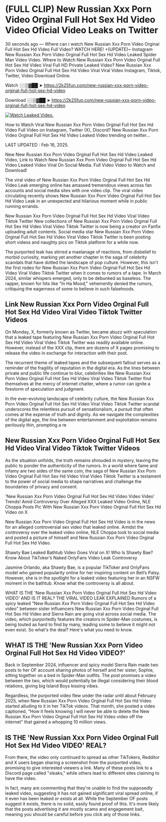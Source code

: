 # (FULL CLIP) New Russian Xxx Porn Video Orginal Full Hot Sex Hd Video Video Oficial Video Leaks on Twitter

30 seconds ago — Where can i watch New Russian Xxx Porn Video Orginal Full Hot Sex Hd Video Full Video? WATCH HERE! +(UPDATE)~ Instagram New Russian Xxx Porn Video Orginal Full Hot Sex Hd Video Leaked Spider Man Video Video. Where to Watch New Russian Xxx Porn Video Orginal Full Hot Sex Hd Video Viral Full HD Private Leaked Video? New Russian Xxx Porn Video Orginal Full Hot Sex Hd Video Viral Viral Video Instagram, Tiktok, Twitter, Video Download Online.

Watch ░░▒▓██ ➤ https://2k25fun.com/new-russian-xxx-porn-video-orginal-full-hot-sex-hd-video

Download ░░▒▓██ ➤ https://2k25fun.com/new-russian-xxx-porn-video-orginal-full-hot-sex-hd-video

[![Watch Leaked Video.](https://miro.medium.com/v2/resize:fit:828/format:webp/1*cilzJN44JGOrTw9NJCrNHA.gif "Watch Leaked Video")](https://2k25fun.com/new-russian-xxx-porn-video-orginal-full-hot-sex-hd-video)

How to Watch Viral New Russian Xxx Porn Video Orginal Full Hot Sex Hd Video Full Video on Instagram, Twitter (X), Discord? New Russian Xxx Porn Video Orginal Full Hot Sex Hd Video Leaked Video trending on twitter...

LAST UPDATED : Feb 16, 2025.

New New Russian Xxx Porn Video Orginal Full Hot Sex Hd Video Leaked Video, Link to Watch New Russian Xxx Porn Video Orginal Full Hot Sex Hd Video Leaked Video Viral On Social Media. Full Video Video to Watch and Download!

The viral video of New Russian Xxx Porn Video Orginal Full Hot Sex Hd Video Leak emerging online has amassed tremendous views across fan accounts and social media sites with one video clip. The viral video circulating recently shows New Russian Xxx Porn Video Orginal Full Hot Sex Hd Video Leak in an unexpected and hilarious moment while in public running errands.

New Russian Xxx Porn Video Orginal Full Hot Sex Hd Video Viral Video Tiktok Twitter New collections of New Russian Xxx Porn Video Orginal Full Hot Sex Hd Video Viral Video Tiktok Twitter is now being a creator on Fanfix uploading adult contents. Social media star New Russian Xxx Porn Video Orginal Full Hot Sex Hd Video Viral Video Tiktok Twitter is been posting short videos and naughty pics on Tiktok platform for a while now.

The purported leak has stirred a maelanage of reactions, from disbelief to morbid curiosity, marking yet another chapter in the saga of celebrity scandals that have dotted the landscape of pop culture. However, this isn't the first rodeo for New Russian Xxx Porn Video Orginal Full Hot Sex Hd Video Viral Video Tiktok Twitter when it comes to rumors of a tape. In March 2024, similar whispers emerged, only to be debunked as baseless. The rapper, known for hits like "In Ha Mood," vehemently denied the rumors, critiquing the eagerness of some to believe in such falsehoods.

## Link New Russian Xxx Porn Video Orginal Full Hot Sex Hd Video Viral Video Tiktok Twitter Videos

On Monday, X, formerly known as Twitter, became abuzz with speculation that a leaked tape featuring New Russian Xxx Porn Video Orginal Full Hot Sex Hd Video Viral Video Tiktok Twitter was readily available online. However, instead of the XXX clip, there are dozens of X pages promising to release the video in exchange for interaction with their post.

The recurrent theme of leaked tapes and the subsequent fallout serves as a reminder of the fragility of reputation in the digital era. As the lines between private and public life continue to blur, celebrities like New Russian Xxx Porn Video Orginal Full Hot Sex Hd Video Viral Video Tiktok Twitter find themselves at the mercy of internet chatter, where a rumor can ignite a firestorm of speculation and judgment.

In the ever-evolving landscape of celebrity culture, the New Russian Xxx Porn Video Orginal Full Hot Sex Hd Video Viral Video Tiktok Twitter scandal underscores the relentless pursuit of sensationalism, a pursuit that often comes at the expense of truth and dignity. As we navigate the complexities of the digital age, the line between entertainment and exploitation remains perilously thin, prompting a re

##  New Russian Xxx Porn Video Orginal Full Hot Sex Hd Video Viral Video Tiktok Twitter Videos

As the situation unfolds, the truth remains shrouded in mystery, leaving the public to ponder the authenticity of the rumors. In a world where fame and infamy are two sides of the same coin, the saga of New Russian Xxx Porn Video Orginal Full Hot Sex Hd Video Viral Video Tiktok Twitter is a testament to the power of social media to shape narratives and challenge the boundaries of privacy and consent.

'New Russian Xxx Porn Video Orginal Full Hot Sex Hd Video Video Video' Trends! Amid Controversy Over Alleged XXX Leaked Video Online, NLE Choppa Posts Pic With New Russian Xxx Porn Video Orginal Full Hot Sex Hd Video on X

New Russian Xxx Porn Video Orginal Full Hot Sex Hd Video is in the news for an alleged controversial sex video that leaked online. Amidst the controversy over the leaked video online, NLE Choppa took to social media and posted a picture of himself and New Russian Xxx Porn Video Orginal Full Hot Sex Hd Video.

Shawty Bae Leaked Bathtub Video Goes Viral on X! Who Is Shawty Bae? Know About TikToker’s Naked OnlyFans Video Leak Controversy

Jasmine Orlando, aka Shawty Bae, is a popular TikToker and OnlyFans model who gained popularity online for her inspiring content on Bell’s Palsy. However, she is in the spotlight for a leaked video featuring her in an NSFW moment in the bathtub. Know what the controversy is all about.

WHAT IS THE 'New Russian Xxx Porn Video Orginal Full Hot Sex Hd Video VIDEO' AND IS IT REAL? THE VIRAL VIDEO LEAK EXPLAINED Rumors of a spicy leaked "New Russian Xxx Porn Video Orginal Full Hot Sex Hd Video video" between sister influencers New Russian Xxx Porn Video Orginal Full Hot Sex Hd Video and Sierra Rain are going viral across social media. The video, which purportedly features the creators in Spider-Man costumes, is being touted as hard to find by many, leading some to believe it might not even exist. So what's the deal? Here's what you need to know.

## WHAT IS THE 'New Russian Xxx Porn Video Orginal Full Hot Sex Hd Video VIDEO?'

Back in September 2024, influencer and spicy model Sierra Rain made two posts to her OF account sharing photos of herself and her sister, Sophie, sitting together on a bed in Spider-Man outfits. The post promises a video between the two, which would potentially be illegal considering their blood relations, giving big Island Boys kissing vibes.

Regardless, the purported video flew under the radar until about February 2025, when New Russian Xxx Porn Video Orginal Full Hot Sex Hd Video started alluding to it in her TikTok videos. That month, she posted a video captioned, "How it feels knowing I will never be able to delete the New Russian Xxx Porn Video Orginal Full Hot Sex Hd Video video off the internet" that gained a whopping 10 million views.

## IS THE 'New Russian Xxx Porn Video Orginal Full Hot Sex Hd Video VIDEO' REAL?

From there, the video only continued to spread as other TikTokers, Redditor and X users began sharing a screenshot from the purported video, promising to give interested viewers a link. Many of these posts link to a Discord page called "xleaks," while others lead to different sites claiming to have the video.

In fact, many are commenting that they're unable to find the supposedly leaked video, suggesting it has not gained significant viral spread online, if it even has been leaked or exists at all. While the September OF posts suggest it exists, there is no solid, easily found proof of this. It's more likely that the posts advertising it are mostly scams and engagement bait, meaning you should be careful before you click any of those links.